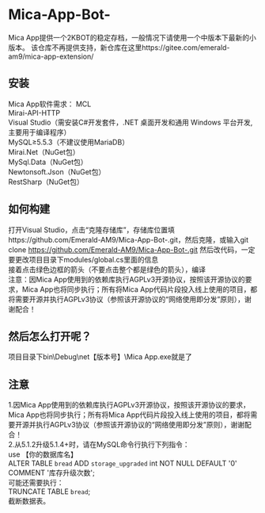 # Mica-App-Bot-
Mica App提供一个2KBOT的稳定存档，一般情况下请使用一个中版本下最新的小版本。
该仓库不再提供支持，新仓库在这里https://gitee.com/emerald-am9/mica-app-extension/
## 安装
Mica App软件需求：
MCL  
Mirai-API-HTTP  
Visual Studio（需安装C#开发套件，.NET 桌面开发和通用 Windows 平台开发,主要用于编译程序）  
MySQL≥5.5.3（不建议使用MariaDB）  
Mirai.Net（NuGet包）  
MySql.Data（NuGet包）  
Newtonsoft.Json（NuGet包）  
RestSharp（NuGet包）  
## 如何构建
打开Visual Studio，点击“克隆存储库”，存储库位置填https://github.com/Emerald-AM9/Mica-App-Bot-.git，然后克隆，或输入git clone https://github.com/Emerald-AM9/Mica-App-Bot-.git
然后改代码，一定要更改项目目录下modules/global.cs里面的信息  
接着点击绿色边框的箭头（不要点击整个都是绿色的箭头），编译  
注意：因Mica App使用到的依赖库执行AGPLv3开源协议，按照该开源协议的要求，Mica App也将同步执行；所有将Mica App代码片段投入线上使用的项目，都将需要开源并执行AGPLv3协议（参照该开源协议的“网络使用即分发”原则），谢谢配合！
## 然后怎么打开呢？
项目目录下bin\Debug\net【版本号】\Mica App.exe就是了
## 注意
1.因Mica App使用到的依赖库执行AGPLv3开源协议，按照该开源协议的要求，Mica App也将同步执行；所有将Mica App代码片段投入线上使用的项目，都将需要开源并执行AGPLv3协议（参照该开源协议的“网络使用即分发”原则），谢谢配合！  
2.从5.1.2升级5.1.4+时，请在MySQL命令行执行下列指令：  
use 【你的数据库名】  
ALTER TABLE `bread` ADD `storage_upgraded` int NOT NULL DEFAULT '0' COMMENT '库存升级次数';  
可能还需要执行：  
TRUNCATE TABLE `bread`;  
截断数据表。  
